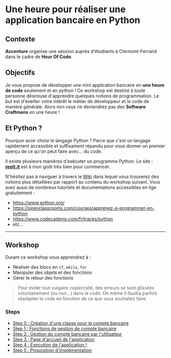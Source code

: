 # Une heure pour réaliser une application bancaire en Python

## Contexte

**Accenture** organise une session auprès d'étudiants à Clermont-Ferrand dans le cadre de **Hour Of Code**.


## Objectifs

Je vous propose de développer une mini application bancaire en **une heure de code** seulement et en python !
Ce workshop est destiné à toute personne désireuse d'apprendre quelques notions de programmation.
Le but est d'éveiller votre intérêt le métier de développeur et le code de manière générale.
Alors non vous ne deviendrez pas des **Software Craftmens** en une heure !


## Et Python ?

Pourquoi avoir choisi le langage Python ? Parce que c'est un langage rapidement accessible et suffisament répandu pour vous donner un premier aperçu de ce qu'on peut faire avec... du code.

Il existe plusieurs manières d'exécuter un programme Python.
Le site : **[replt.it](https://repl.it/repls/GoodnaturedGraveTurtle)** est à mon goût très bien pour commencer.

N'hésitez pas à naviguer à travers le [Wiki](https://github.com/Hesspieux/HourOfCode/wiki) dans lequel vous trouverez des notions plus détaillées par rapport au contenu du workshop suivant.
Vous avez aussi de nombreux tutoriels et documentations accessibles en lige gratuitement :
- https://www.python.org/
- https://openclassrooms.com/courses/apprenez-a-programmer-en-python
- https://www.codecademy.com/fr/tracks/python
- etc...

---

## Workshop

Durant ce workshop vous apprendrez à :
- Réaliser des blocs en `if`, `while`, `for`
- Manipuler des objets et des fonctions
- Gérer le retour des fonctions

>Pour éviter tout vulgaire copié/collé, des erreurs se sont glissées volontairement (ou non...) dans le code.
De même il faudra parfois réadapter le code en fonction de ce que vous souhaitez faire.

### Steps

* [Step 0 : Création d'une classe pour le compte bancaire](./instructions/0-create-the-bank-account.md)
* [Step 1 : Fonctions de gestion de compte bancaire](./instructions/1-manage-the-bank-account.md)
* [Step 2 : Gestion du compte bancaire par l'utilisateur](./instructions/2-user-account-options.md)
* [Step 3 : Page d'accueil de l'application](./instructions/3-homepage-bank-application.md)
* [Step 4 : Execution de l'application !](./instructions/4-execute-the-application.md)
* [Step 5 : Proposition d'implémentation](./instructions/5-solution.md)
